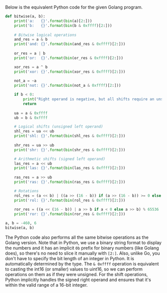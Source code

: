  Below is the equivalent Python code for the given Golang program.

```python
def bitwise(a, b):
    print('a:   {}'.format(bin(a)[2:]))
    print('b:   {}'.format(bin(b & 0xffff)[2:]))
    
    # Bitwise logical operations
    and_res = a & b
    print('and: {}'.format(bin(and_res & 0xffff)[2:]))
    
    or_res = a | b
    print('or:  {}'.format(bin(or_res & 0xffff)[2:]))

    xor_res = a ^ b
    print('xor: {}'.format(bin(xor_res & 0xffff)[2:]))
    
    not_a = ~a
    print('not: {}'.format(bin(not_a & 0xffff)[2:]))

    if b < 0:
        print("Right operand is negative, but all shifts require an unsigned right operand (shift distance).")
        return
    
    ua = a & 0xffff
    ub = b & 0xffff

    # Logical shifts (unsigned left operand)
    shl_res = ua << ub
    print('shl: {}'.format(bin(shl_res & 0xffff)[2:]))
    
    shr_res = ua >> ub
    print('shr: {}'.format(bin(shr_res & 0xffff)[2:]))

    # Arithmetic shifts (signed left operand)
    las_res = a << ub
    print('las: {}'.format(bin(las_res & 0xffff)[2:]))
    
    ras_res = a >> ub
    print('ras: {}'.format(bin(ras_res & 0xffff)[2:]))

    # Rotations
    rol_res = (a << b) | ((a >> (16 - b)) if (a >> (16 - b)) >= 0 else (a >> (16 - b)) + 65536)
    print('rol: {}'.format(bin(rol_res & 0xffff)[2:]))
    
    ror_res = ((a << (16 - b)) | a >> b if a < 0 else a >> b) % 65536
    print('ror: {}'.format(bin(ror_res & 0xffff)[2:]))

a, b = -460, 6
bitwise(a, b)
```

The Python code also performs all the same bitwise operations as the Golang version. Note that in Python, we use a binary string format to display the numbers and it has an implicit `0b` prefix for binary numbers (like Golang does), so there's no need to slice it manually with `[2:]`.
Also, unlike Go, you don't have to specify the bit length of an integer in Python. It is automatically determined by the type. The `& 0xffff` operation is equivalent to casting the int16 (or smaller) values to uint16, so we can perform operations on them as if they were unsigned.
For the shift operations, Python implicitly handles the signed right operand and ensures that it's within the valid range of a 16-bit integer.
